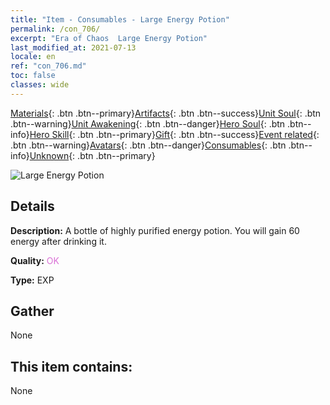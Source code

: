 ```yaml
---
title: "Item - Consumables - Large Energy Potion"
permalink: /con_706/
excerpt: "Era of Chaos  Large Energy Potion"
last_modified_at: 2021-07-13
locale: en
ref: "con_706.md"
toc: false
classes: wide
---
```

 [Materials](/Items/){: .btn .btn--primary}[Artifacts](/Items/Artifacts/){: .btn .btn--success}[Unit Soul](/Items/UnitSoul/){: .btn .btn--warning}[Unit Awakening](/Items/UnitAwakening/){: .btn .btn--danger}[Hero Soul](/Items/HeroSoul/){: .btn .btn--info}[Hero Skill](/Items/HeroSkill/){: .btn .btn--primary}[Gift](/Items/Gift/){: .btn .btn--success}[Event related](/Items/Events/){: .btn .btn--warning}[Avatars](/Items/Avatars/){: .btn .btn--danger}[Consumables](/Items/Consumables/){: .btn .btn--info}[Unknown](/Items/Unknown/){: .btn .btn--primary}

 ![Large Energy Potion](/images/t/i_506.png)

## Details
 **Description:** A bottle of highly purified energy potion. You will gain 60 energy after drinking it.

 **Quality:** <span style="color: #DA70D6">OK</span>

 **Type:** EXP

## Gather

  None

## This item contains:

  None

